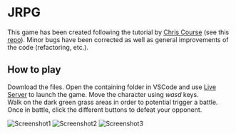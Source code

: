 # JRPG

This game has been created following the tutorial by [Chris Course](https://chriscourses.com/courses/pokemon/videos/introduction) (see this [repo](https://github.com/chriscourses/pokemon-style-game)). Minor bugs have been corrected as well as general improvements of the code (refactoring, etc.).


## How to play

Download the files. Open the containing folder in VSCode and use [Live Server](https://marketplace.visualstudio.com/items?itemName=ritwickdey.LiveServer) to launch the game. Move the character using *wasd* keys. \
Walk on the dark green grass areas in order to potential trigger a battle. Once in battle, click the different buttons to defeat your opponent.



![Screenshot1](https://user-images.githubusercontent.com/61462365/194864142-8f91df51-7a22-4159-8fe7-a4167b719050.png)
![Screenshot2](https://user-images.githubusercontent.com/61462365/194864154-dd20f35a-4df2-4d5b-b304-2b950c3ed968.png)
![Screenshot3](https://user-images.githubusercontent.com/61462365/194864511-95137012-c32b-42d4-ad79-cf34af783d15.png)
